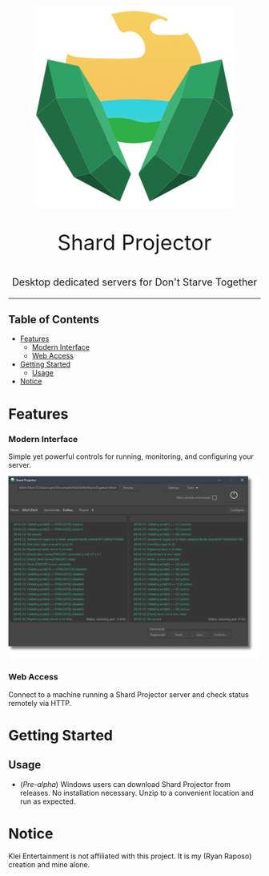 <p align="center">
  <a href="" rel="noopener">
 <img width=400px height=400px src="img\sp-icon-header.png" alt="Shard Projector"></a>
</p>

<p align="center" style="font-size: 300%"> Shard Projector
</p>

<p align="center" style="font-size: 140%"> Desktop dedicated servers for Don't Starve Together
</p>

---

## Table of Contents

- [Features](#features)
    - [Modern Interface](#modern-interface)
    - [Web Access](#web-access)
- [Getting Started](#getting-started)
  - [Usage](#usage)
- [Notice](#notice)
  
# Features

### Modern Interface

Simple yet powerful controls for running, monitoring, and configuring your server.

![Shard Projector](img\sp-running-preview.png)

### Web Access

Connect to a machine running a Shard Projector server and check status remotely via HTTP.

# Getting Started

## Usage

- (*Pre-alpha*) Windows users can download Shard Projector from releases. No installation necessary. Unzip to a convenient location and run as expected.

# Notice

Klei Entertainment is not affiliated with this project. It is my (Ryan Raposo) creation and mine alone.
